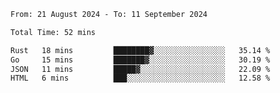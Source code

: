 <!--START_SECTION:waka-->

```txt
From: 21 August 2024 - To: 11 September 2024

Total Time: 52 mins

Rust   18 mins         ████████▓░░░░░░░░░░░░░░░░   35.14 %
Go     15 mins         ███████▓░░░░░░░░░░░░░░░░░   30.19 %
JSON   11 mins         █████▓░░░░░░░░░░░░░░░░░░░   22.09 %
HTML   6 mins          ███░░░░░░░░░░░░░░░░░░░░░░   12.58 %
```

<!--END_SECTION:waka-->
